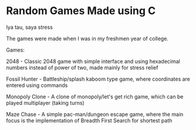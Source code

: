 # Random Games Made using C
 Iya tau, saya stress
 
 The games were made when I was in my freshmen year of college.

Games:

2048 - Classic 2048 game with simple interface and using hexadecimal numbers instead of power of two, made mainly for stress relief

Fossil Hunter - Battleship/splash kaboom type game, where coordinates are entered using commands

Monopoly Clone - A clone of monopoly/let's get rich game, which can be played multiplayer (taking turns)

Maze Chase - A simple pac-man/dungeon escape game, where the main focus is the implementation of Breadth First Search for shortest path
